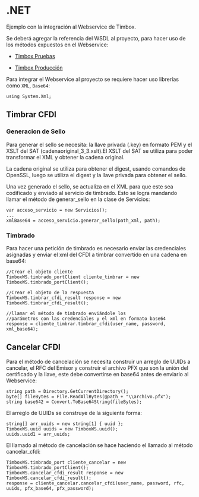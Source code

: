 # .NET
Ejemplo con la integración al Webservice de Timbox.

Se deberá agregar la referencia del WSDL al proyecto, para hacer uso de los métodos expuestos en el Webservice:

- [Timbox Pruebas](https://staging.ws.timbox.com.mx/timbrado_cfdi33/wsdl)

- [Timbox Producción](https://sistema.timbox.com.mx/timbrado_cfdi33/wsdl)


Para integrar el Webservice al proyecto se requiere hacer uso librerías como `XML`, `Base64`:

```
using System.Xml;
```
## Timbrar CFDI
### Generacion de Sello
Para generar el sello se necesita: la llave privada (.key) en formato PEM y el XSLT del SAT (cadenaoriginal_3_3.xslt).El XSLT del SAT se utiliza para poder transformar el XML y obtener la cadena original.

La cadena original se utiliza para obtener el digest, usando comandos de OpenSSL, luego se utiliza el digest y la llave privada para obtener el sello.

Una vez generado el sello, se actualiza en el XML para que este sea codificado y enviado al servicio de timbrado.
Esto se logra mandando llamar el método de generar_sello en la clase de Servicios:
```
var acceso_servicio = new Servicios();
...
xmlBase64 = acceso_servicio.generar_sello(path_xml, path);
```
### Timbrado
Para hacer una petición de timbrado es necesario enviar las credenciales asignadas y enviar el xml del CFDI a timbrar convertido en una cadena en base64:

```
//Crear el objeto cliente
TimboxWS.timbrado_portClient cliente_timbrar = new TimboxWS.timbrado_portClient();

//Crear el objeto de la respuesta
TimboxWS.timbrar_cfdi_result response = new TimboxWS.timbrar_cfdi_result();

//llamar el método de timbrado enviándole los 
//parámetros con las credenciales y el xml en formato base64
response = cliente_timbrar.timbrar_cfdi(user_name, password, xml_base64);
```
## Cancelar CFDI
Para el método de cancelación se necesita construir un arreglo de UUIDs a cancelar, el RFC del Emisor y construir el archivo PFX que son la unión del certificado y la llave, este debe convertirse en base64 antes de enviarlo al Webservice:

```
string path = Directory.GetCurrentDirectory();
byte[] fileBytes = File.ReadAllBytes(@path + "\\archivo.pfx");
string base642 = Convert.ToBase64String(fileBytes);
```
El arreglo de UUIDs se construye de la siguiente forma:

```
string[] arr_uuids = new string[1] { uuid };
TimboxWS.uuid uuids = new TimboxWS.uuid();
uuids.uuid1 = arr_uuids;
```

El llamado al método de cancelación se hace haciendo el llamado al método cancelar_cfdi:

```
TimboxWS.timbrado_port cliente_cancelar = new TimboxWS.timbrado_portClient();
TimboxWS.cancelar_cfdi_result response = new TimboxWS.cancelar_cfdi_result();
response = cliente_cancelar.cancelar_cfdi(user_name, password, rfc, uuids, pfx_base64, pfx_password);
```


